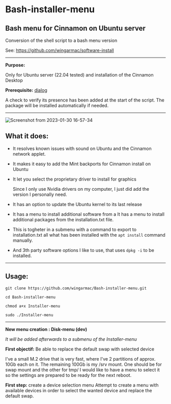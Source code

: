 # Bash-installer-menu
Bash menu for Cinnamon on Ubuntu server
---
Conversion of the shell script to a bash menu version

See: https://github.com/wingarmac/software-install

- - - 


**Purpose:**

Only for Ubuntu server (22.04 tested) and installation of the Cinnamon Desktop

**Prerequisite:** [dialog](https://launchpad.net/ubuntu/+source/dialog)

A check to verify its presence has been added at the start of the script. The package will be installed automatically if needed.

- - -

![Screenshot from 2023-01-30 16-57-34](https://user-images.githubusercontent.com/78303089/215549331-f3c7dd01-08d0-4018-8866-e061fe7fb981.png)

What it does:
---
- It resolves known issues with sound on Ubuntu and the Cinnamon network applet.
- It makes it easy to add the Mint backports for Cinnamon install on Ubuntu
- It let you select the proprietary driver to install for graphics

  Since I only use Nvidia drivers on my computer, I just did add the version I personally need.

- It has an option to update the Ubuntu kernel to its last release
- It has a menu to install additional software from a It has a menu to install additional packages from the installation.txt file. 
- This is togheter in a submenu with a command to export to installation.txt all what has been installed with the `apt install` command manually.
- And 3th party software options I like to use, that uses `dpkg -i` to be installed.

- - -
**Usage:**
---

`git clone https://github.com/wingarmac/Bash-installer-menu.git`

`cd Bash-installer-menu`

`chmod a+x Installer-menu`

`sudo ./Installer-menu`



- - -
**New menu creation : Disk-menu (dev)**

*It will be added afterwards to a submenu of the Installer-menu*

**First objectif:** Be able to replace the default swap with selected device

I've a small M.2 drive that is very fast, where I've 2 partitions of approx. 10Gb each on it. The remaining 100Gb is my /srv mount.
One should be for swap mount and the other for tmp/
I would like to have a menu to select it so the settings are prepared to be ready for the next reboot.

**First step:** create a device selection menu 
Attempt to create a menu with available devices in order to select the wanted device and replace the default swap.



 

